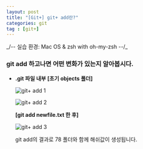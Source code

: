 ```yaml
---
layout: post
title: "[Git+] git+ add란?"
categories: git
tag : [git+]
---
```

<div class="divider"></div>
_/-- 실습 환경: Mac OS & zsh with oh-my-zsh --/_
<div class="divider"></div>

### git add 하고나면 어떤 변화가 있는지 알아봅시다.

- **.git 파일 내부**
    **[초기 objects 폴더]**

    ![git+ add 1](https://krispediadot.github.io/assets/images/git+_add_1.jpg)

    ![git+ add 2](https://krispediadot.github.io/assets/images/git+_add_2.jpg)

    **[git add newfile.txt 한 후]**

    ![git+ add 3](https://krispediadot.github.io/assets/images/git+_add_3.jpg)

    git add의 결과로 78 폴더와 함께 해쉬값이 생성됩니다. 
